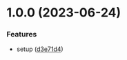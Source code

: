 # 1.0.0 (2023-06-24)


### Features

* setup ([d3e71d4](https://github.com/YU000jp/logseq-plugin-bullet-point-style/commit/d3e71d46a047f8ecc573c3097b2cedb1ae999a35))
